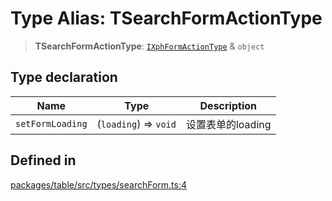 # Type Alias: TSearchFormActionType

> **TSearchFormActionType**: [`IXphFormActionType`](../interfaces/IXphFormActionType.md) & `object`

## Type declaration

| Name | Type | Description |
| ------ | ------ | ------ |
| `setFormLoading` | (`loading`) => `void` | 设置表单的loading |

## Defined in

[packages/table/src/types/searchForm.ts:4](https://github.com/XiaoPiHong/xph-crud/blob/4f1a30dcf95acc1b0b790144a16f551c2adfa643/packages/table/src/types/searchForm.ts#L4)
